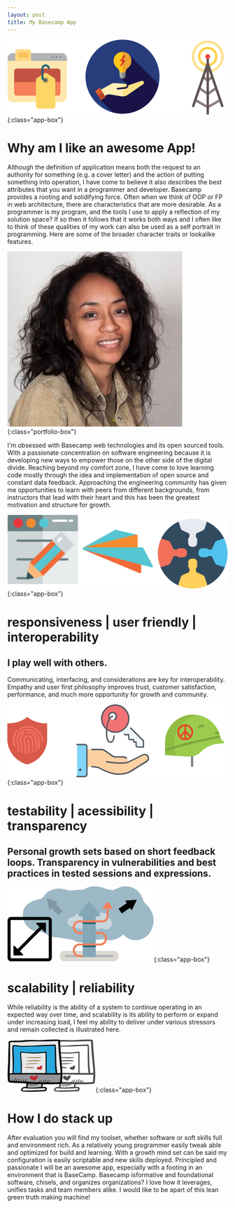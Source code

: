 ```yaml
---
layout: post
title: My Basecamp App
---
```


![appidea](/img/app1.png){:class="app-box"}

# Why am I like an awesome App!


Although the definition of application means both the request to an authority for something (e.g. a cover letter) and the action of putting something into operation, I have come to believe it also describes the best attributes that you want in a programmer and developer.  Basecamp provides a rooting and solidifying force.  Often when we think of OOP or FP in web architecture, there are characteristics that are more desirable.  As a programmer is my program, and the tools I use to apply a reflection of my solution space?  If so then it follows that it works both ways and I often like to think of these qualities of my work can also be used as a self portrait in programming.  Here are some of the broader character traits or lookalike features.

![me](/img/me.jpg){:class="portfolio-box"}


I'm obsessed with Basecamp web technologies and its open sourced tools.  With a passionate concentration on software engineering because it is developing new ways to empower those on the other side of the digital divide. Reaching beyond my comfort zone, I have come to love learning code mostly through the idea and implementation of open source and constant data feedback. Approaching the engineering community has given me opportunities to learn with peers from different backgrounds,  from instructors that lead with their heart and this has been the greatest motivation and structure for growth.




![responsiveness](/img/res_app.png){:class="app-box"}

# responsiveness | user friendly | interoperability

## I play well with others. 
Communicating, interfacing, and considerations are key for interoperability. Empathy and user first philosophy improves trust, customer satisfaction, performance, and much more opportunity for growth and community.


![secure](/img/secure.png){:class="app-box"}

# testability | acessibility | transparency

## Personal growth sets based on short feedback loops. Transparency in vulnerabilities and best practices in tested sessions and expressions. 

![scale](/img/scale_cloud.png){:class="app-box"}

# scalability | reliability


 While reliability is the ability of a system to continue operating in an expected way over time, and scalability is its ability to perform or expand under increasing load, I feel my ability to deliver under various stressors and remain collected is illustrated here.




![screen](/img/screen.png){:class="app-box"}

# How I do stack up
 
After evaluation you will find my toolset, whether software or soft skills full and environment rich.
As a relatively young programmer easily tweak able and optimized for build and learning. With a growth mind set can be said my configuration is easily scriptable and new skills deployed.
Principled and passionate I will be an awesome app, especially with a footing in an environment that is BaseCamp. Basecamp isformative and foundational software, chisels, and organizes organizations? I love how it leverages, unifies tasks and team members alike. I would like to be apart of this lean green truth making machine!


